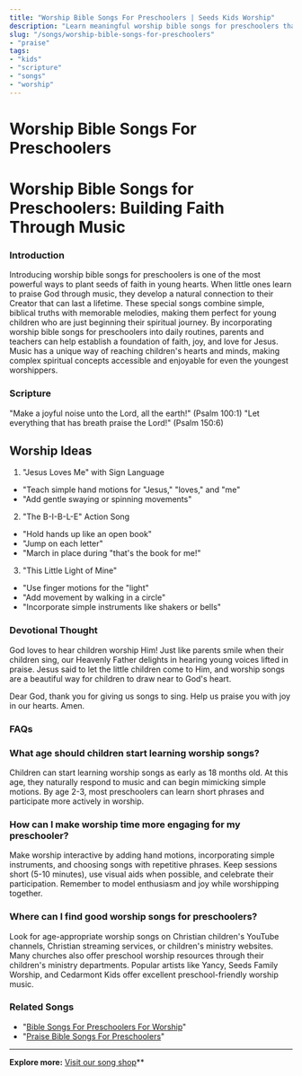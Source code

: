 ```yaml
---
title: "Worship Bible Songs For Preschoolers | Seeds Kids Worship"
description: "Learn meaningful worship bible songs for preschoolers that teach Scripture through music. Interactive worship resources for kids and families."
slug: "/songs/worship-bible-songs-for-preschoolers"
- "praise"
tags:
- "kids"
- "scripture"
- "songs"
- "worship"
---
```


# Worship Bible Songs For Preschoolers

# Worship Bible Songs for Preschoolers: Building Faith Through Music

### Introduction
Introducing worship bible songs for preschoolers is one of the most powerful ways to plant seeds of faith in young hearts. When little ones learn to praise God through music, they develop a natural connection to their Creator that can last a lifetime. These special songs combine simple, biblical truths with memorable melodies, making them perfect for young children who are just beginning their spiritual journey. By incorporating worship bible songs for preschoolers into daily routines, parents and teachers can help establish a foundation of faith, joy, and love for Jesus. Music has a unique way of reaching children's hearts and minds, making complex spiritual concepts accessible and enjoyable for even the youngest worshippers.

### Scripture
"Make a joyful noise unto the Lord, all the earth!" (Psalm 100:1)
"Let everything that has breath praise the Lord!" (Psalm 150:6)

## Worship Ideas
1. "Jesus Loves Me" with Sign Language
- "Teach simple hand motions for "Jesus," "loves," and "me"
- "Add gentle swaying or spinning movements"

2. "The B-I-B-L-E" Action Song
- "Hold hands up like an open book"
- "Jump on each letter"
- "March in place during "that's the book for me!"

3. "This Little Light of Mine"
- "Use finger motions for the "light"
- "Add movement by walking in a circle"
- "Incorporate simple instruments like shakers or bells"

### Devotional Thought
God loves to hear children worship Him! Just like parents smile when their children sing, our Heavenly Father delights in hearing young voices lifted in praise. Jesus said to let the little children come to Him, and worship songs are a beautiful way for children to draw near to God's heart.

Dear God, thank you for giving us songs to sing. Help us praise you with joy in our hearts. Amen.

### FAQs

### What age should children start learning worship songs?
Children can start learning worship songs as early as 18 months old. At this age, they naturally respond to music and can begin mimicking simple motions. By age 2-3, most preschoolers can learn short phrases and participate more actively in worship.

### How can I make worship time more engaging for my preschooler?
Make worship interactive by adding hand motions, incorporating simple instruments, and choosing songs with repetitive phrases. Keep sessions short (5-10 minutes), use visual aids when possible, and celebrate their participation. Remember to model enthusiasm and joy while worshipping together.

### Where can I find good worship songs for preschoolers?
Look for age-appropriate worship songs on Christian children's YouTube channels, Christian streaming services, or children's ministry websites. Many churches also offer preschool worship resources through their children's ministry departments. Popular artists like Yancy, Seeds Family Worship, and Cedarmont Kids offer excellent preschool-friendly worship music.

### Related Songs

- "[Bible Songs For Preschoolers For Worship](/songs/bible-songs-for-preschoolers-for-worship/)"
- "[Praise Bible Songs For Preschoolers](/songs/praise-bible-songs-for-preschoolers/)"

---

**Explore more:** [Visit our song shop](https://seedskidsworship.com/shop)**

<!-- Schema Markup -->
<script type="application/ld+json">
{
  "@context": "https://schema.org",
  "@type": "MusicRecording",
  "name": "Worship Bible Songs For Preschoolers",
  "byArtist": {
    "@type": "MusicGroup",
    "name": "Seeds Kids Worship"
  },
  "isFamilyFriendly": true,
  "url": "https://seedskidsworship.com/songs/worship-bible-songs-for-preschoolers/"
}
</script>